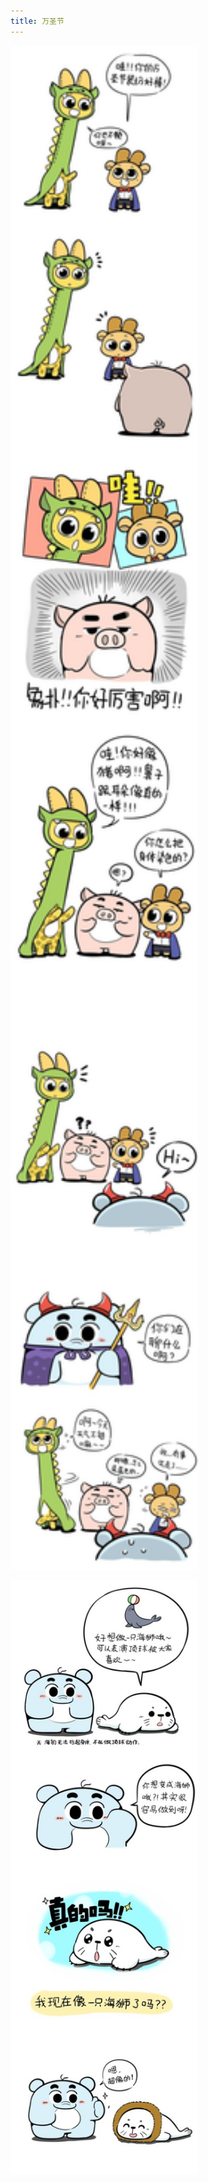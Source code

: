 ```yaml
---
title: 万圣节
---
```


<p class="text-center">
    <img src="/images/dada/2014/changjinglu_wanshengjie.jpg" width="300px"/>
</p>
<p class="text-center">
    <img src="/images/dada/2014/haibao_dream.jpg" width="300px"/>
</p>
